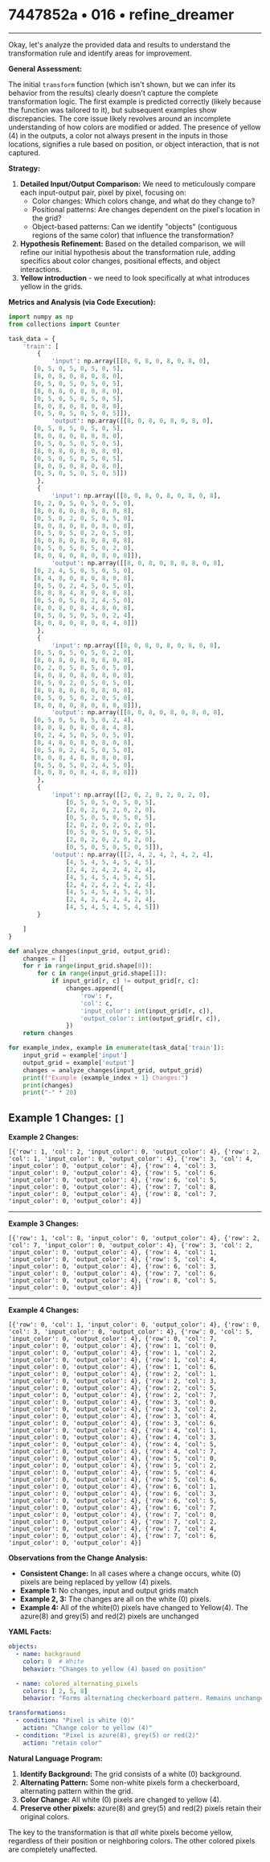 # 7447852a • 016 • refine_dreamer

---
Okay, let's analyze the provided data and results to understand the transformation rule and identify areas for improvement.

**General Assessment:**

The initial `transform` function (which isn't shown, but we can infer its behavior from the results) clearly doesn't capture the complete transformation logic. The first example is predicted correctly (likely because the function was tailored to it), but subsequent examples show discrepancies. The core issue likely revolves around an incomplete understanding of how colors are modified or added. The presence of yellow (4) in the outputs, a color not always present in the inputs in those locations, signifies a rule based on position, or object interaction, that is not captured.

**Strategy:**

1.  **Detailed Input/Output Comparison:** We need to meticulously compare each input-output pair, pixel by pixel, focusing on:
    *   Color changes: Which colors change, and what do they change to?
    *   Positional patterns: Are changes dependent on the pixel's location in the grid?
    *   Object-based patterns: Can we identify "objects" (contiguous regions of the same color) that influence the transformation?
2.  **Hypothesis Refinement:** Based on the detailed comparison, we will refine our initial hypothesis about the transformation rule, adding specifics about color changes, positional effects, and object interactions.
3. **Yellow introduction** - we need to look specifically at what introduces
   yellow in the grids.

**Metrics and Analysis (via Code Execution):**

```python
import numpy as np
from collections import Counter

task_data = {
    'train': [
        {
            'input': np.array([[8, 0, 8, 0, 8, 0, 8, 0],
       [0, 5, 0, 5, 0, 5, 0, 5],
       [8, 0, 8, 0, 8, 0, 8, 0],
       [0, 5, 0, 5, 0, 5, 0, 5],
       [8, 0, 8, 0, 8, 0, 8, 0],
       [0, 5, 0, 5, 0, 5, 0, 5],
       [8, 0, 8, 0, 8, 0, 8, 0],
       [0, 5, 0, 5, 0, 5, 0, 5]]),
            'output': np.array([[8, 0, 8, 0, 8, 0, 8, 0],
       [0, 5, 0, 5, 0, 5, 0, 5],
       [8, 0, 8, 0, 8, 0, 8, 0],
       [0, 5, 0, 5, 0, 5, 0, 5],
       [8, 0, 8, 0, 8, 0, 8, 0],
       [0, 5, 0, 5, 0, 5, 0, 5],
       [8, 0, 8, 0, 8, 0, 8, 0],
       [0, 5, 0, 5, 0, 5, 0, 5]])
        },
        {
            'input': np.array([[8, 0, 8, 0, 8, 0, 8, 0, 8],
       [0, 2, 0, 5, 0, 5, 0, 5, 0],
       [8, 0, 8, 0, 8, 0, 8, 0, 8],
       [0, 5, 0, 2, 0, 5, 0, 5, 0],
       [8, 0, 8, 0, 8, 0, 8, 0, 8],
       [0, 5, 0, 5, 0, 2, 0, 5, 0],
       [8, 0, 8, 0, 8, 0, 8, 0, 8],
       [0, 5, 0, 5, 0, 5, 0, 2, 0],
       [8, 0, 8, 0, 8, 0, 8, 0, 8]]),
            'output': np.array([[8, 0, 8, 0, 8, 0, 8, 0, 8],
       [0, 2, 4, 5, 0, 5, 0, 5, 0],
       [8, 4, 8, 0, 8, 0, 8, 0, 8],
       [0, 5, 0, 2, 4, 5, 0, 5, 0],
       [8, 0, 8, 4, 8, 0, 8, 0, 8],
       [0, 5, 0, 5, 0, 2, 4, 5, 0],
       [8, 0, 8, 0, 8, 4, 8, 0, 8],
       [0, 5, 0, 5, 0, 5, 0, 2, 4],
       [8, 0, 8, 0, 8, 0, 8, 4, 8]])
        },
		{
            'input': np.array([[8, 0, 8, 0, 8, 0, 8, 0, 8],
       [0, 5, 0, 5, 0, 5, 0, 2, 0],
       [8, 0, 8, 0, 8, 0, 8, 0, 8],
       [0, 2, 0, 5, 0, 5, 0, 5, 0],
       [8, 0, 8, 0, 8, 0, 8, 0, 8],
       [0, 5, 0, 2, 0, 5, 0, 5, 0],
       [8, 0, 8, 0, 8, 0, 8, 0, 8],
       [0, 5, 0, 5, 0, 2, 0, 5, 0],
       [8, 0, 8, 0, 8, 0, 8, 0, 8]]),
            'output': np.array([[8, 0, 8, 0, 8, 0, 8, 0, 8],
       [0, 5, 0, 5, 0, 5, 0, 2, 4],
       [8, 0, 8, 0, 8, 0, 8, 4, 8],
       [0, 2, 4, 5, 0, 5, 0, 5, 0],
       [8, 4, 8, 0, 8, 0, 8, 0, 8],
       [0, 5, 0, 2, 4, 5, 0, 5, 0],
       [8, 0, 8, 4, 8, 0, 8, 0, 8],
       [0, 5, 0, 5, 0, 2, 4, 5, 0],
       [8, 0, 8, 0, 8, 4, 8, 0, 8]])
        },
        {
            'input': np.array([[2, 0, 2, 0, 2, 0, 2, 0],
                [0, 5, 0, 5, 0, 5, 0, 5],
                [2, 0, 2, 0, 2, 0, 2, 0],
                [0, 5, 0, 5, 0, 5, 0, 5],
                [2, 0, 2, 0, 2, 0, 2, 0],
                [0, 5, 0, 5, 0, 5, 0, 5],
                [2, 0, 2, 0, 2, 0, 2, 0],
                [0, 5, 0, 5, 0, 5, 0, 5]]),
            'output': np.array([[2, 4, 2, 4, 2, 4, 2, 4],
                [4, 5, 4, 5, 4, 5, 4, 5],
                [2, 4, 2, 4, 2, 4, 2, 4],
                [4, 5, 4, 5, 4, 5, 4, 5],
                [2, 4, 2, 4, 2, 4, 2, 4],
                [4, 5, 4, 5, 4, 5, 4, 5],
                [2, 4, 2, 4, 2, 4, 2, 4],
                [4, 5, 4, 5, 4, 5, 4, 5]])
        }

    ]
}

def analyze_changes(input_grid, output_grid):
    changes = []
    for r in range(input_grid.shape[0]):
        for c in range(input_grid.shape[1]):
            if input_grid[r, c] != output_grid[r, c]:
                changes.append({
                    'row': r,
                    'col': c,
                    'input_color': int(input_grid[r, c]),
                    'output_color': int(output_grid[r, c]),
                })
    return changes

for example_index, example in enumerate(task_data['train']):
    input_grid = example['input']
    output_grid = example['output']
    changes = analyze_changes(input_grid, output_grid)
    print(f"Example {example_index + 1} Changes:")
    print(changes)
    print("-" * 20)

```

**Example 1 Changes:**
`[]`
--------------------
**Example 2 Changes:**
```
[{'row': 1, 'col': 2, 'input_color': 0, 'output_color': 4}, {'row': 2, 'col': 1, 'input_color': 0, 'output_color': 4}, {'row': 3, 'col': 4, 'input_color': 0, 'output_color': 4}, {'row': 4, 'col': 3, 'input_color': 0, 'output_color': 4}, {'row': 5, 'col': 6, 'input_color': 0, 'output_color': 4}, {'row': 6, 'col': 5, 'input_color': 0, 'output_color': 4}, {'row': 7, 'col': 8, 'input_color': 0, 'output_color': 4}, {'row': 8, 'col': 7, 'input_color': 0, 'output_color': 4}]
```
--------------------
**Example 3 Changes:**
```
[{'row': 1, 'col': 8, 'input_color': 0, 'output_color': 4}, {'row': 2, 'col': 7, 'input_color': 0, 'output_color': 4}, {'row': 3, 'col': 2, 'input_color': 0, 'output_color': 4}, {'row': 4, 'col': 1, 'input_color': 0, 'output_color': 4}, {'row': 5, 'col': 4, 'input_color': 0, 'output_color': 4}, {'row': 6, 'col': 3, 'input_color': 0, 'output_color': 4}, {'row': 7, 'col': 6, 'input_color': 0, 'output_color': 4}, {'row': 8, 'col': 5, 'input_color': 0, 'output_color': 4}]
```
--------------------
**Example 4 Changes:**
```
[{'row': 0, 'col': 1, 'input_color': 0, 'output_color': 4}, {'row': 0, 'col': 3, 'input_color': 0, 'output_color': 4}, {'row': 0, 'col': 5, 'input_color': 0, 'output_color': 4}, {'row': 0, 'col': 7, 'input_color': 0, 'output_color': 4}, {'row': 1, 'col': 0, 'input_color': 0, 'output_color': 4}, {'row': 1, 'col': 2, 'input_color': 0, 'output_color': 4}, {'row': 1, 'col': 4, 'input_color': 0, 'output_color': 4}, {'row': 1, 'col': 6, 'input_color': 0, 'output_color': 4}, {'row': 2, 'col': 1, 'input_color': 0, 'output_color': 4}, {'row': 2, 'col': 3, 'input_color': 0, 'output_color': 4}, {'row': 2, 'col': 5, 'input_color': 0, 'output_color': 4}, {'row': 2, 'col': 7, 'input_color': 0, 'output_color': 4}, {'row': 3, 'col': 0, 'input_color': 0, 'output_color': 4}, {'row': 3, 'col': 2, 'input_color': 0, 'output_color': 4}, {'row': 3, 'col': 4, 'input_color': 0, 'output_color': 4}, {'row': 3, 'col': 6, 'input_color': 0, 'output_color': 4}, {'row': 4, 'col': 1, 'input_color': 0, 'output_color': 4}, {'row': 4, 'col': 3, 'input_color': 0, 'output_color': 4}, {'row': 4, 'col': 5, 'input_color': 0, 'output_color': 4}, {'row': 4, 'col': 7, 'input_color': 0, 'output_color': 4}, {'row': 5, 'col': 0, 'input_color': 0, 'output_color': 4}, {'row': 5, 'col': 2, 'input_color': 0, 'output_color': 4}, {'row': 5, 'col': 4, 'input_color': 0, 'output_color': 4}, {'row': 5, 'col': 6, 'input_color': 0, 'output_color': 4}, {'row': 6, 'col': 1, 'input_color': 0, 'output_color': 4}, {'row': 6, 'col': 3, 'input_color': 0, 'output_color': 4}, {'row': 6, 'col': 5, 'input_color': 0, 'output_color': 4}, {'row': 6, 'col': 7, 'input_color': 0, 'output_color': 4}, {'row': 7, 'col': 0, 'input_color': 0, 'output_color': 4}, {'row': 7, 'col': 2, 'input_color': 0, 'output_color': 4}, {'row': 7, 'col': 4, 'input_color': 0, 'output_color': 4}, {'row': 7, 'col': 6, 'input_color': 0, 'output_color': 4}]
```

**Observations from the Change Analysis:**

*   **Consistent Change:**  In all cases where a change occurs, white (0) pixels are being replaced by yellow (4) pixels.
*   **Example 1:** No changes, input and output grids match
*	**Example 2, 3:** The changes are all on the white (0) pixels.
* **Example 4:** All of the white(0) pixels have changed to Yellow(4). The
    azure(8) and grey(5) and red(2) pixels are unchanged

**YAML Facts:**

```yaml
objects:
  - name: background
    color: 0  # White
    behavior: "Changes to yellow (4) based on position"

  - name: colored_alternating_pixels
    colors: [ 2, 5, 8]
    behavior: "Forms alternating checkerboard pattern. Remains unchanged."

transformations:
  - condition: "Pixel is white (0)"
    action: "Change color to yellow (4)"
  - condition: "Pixel is azure(8), grey(5) or red(2)"
    action: "retain color"
```

**Natural Language Program:**

1.  **Identify Background:** The grid consists of a white (0) background.
2. **Alternating Pattern:** Some non-white pixels form a checkerboard, alternating pattern within the grid.
3.  **Color Change:** All white (0) pixels are changed to yellow (4).
4. **Preserve other pixels:** azure(8) and grey(5) and red(2) pixels retain their original colors.

The key to the transformation is that *all* white pixels become yellow, regardless of their position or neighboring colors. The other colored pixels are completely unaffected.

